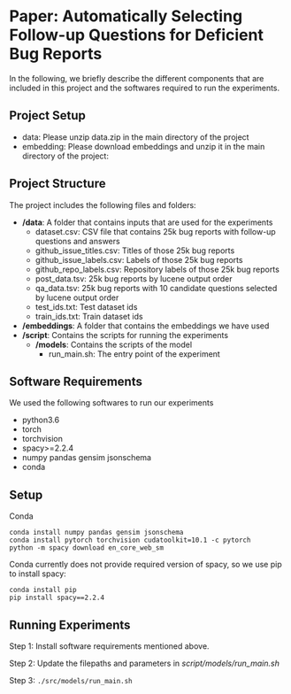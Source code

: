 # Paper: Automatically Selecting Follow-up Questions for Deficient Bug Reports
In the following, we briefly describe the different components that are included in this project and the softwares required to run the experiments.

## Project Setup
  - data: Please unzip data.zip in the main directory of the project
  - embedding: Please download embeddings and unzip it in the main directory of the project: <URL REMOVED FOR DOUBLE BLIND>

## Project Structure
The project includes the following files and folders:

  - __/data__: A folder that contains inputs that are used for the experiments
	- dataset.csv: CSV file that contains 25k bug reports with follow-up questions and answers
	- github_issue_titles.csv: Titles of those 25k bug reports
	- github_issue_labels.csv: Labels of those 25k bug reports
	- github_repo_labels.csv: Repository labels of those 25k bug reports
	- post_data.tsv: 25k bug reports by lucene output order
	- qa_data.tsv: 25k bug reports with 10 candidate questions selected by lucene output order
	- test_ids.txt: Test dataset ids
	- train_ids.txt: Train dataset ids
  - __/embeddings__: A folder that contains the embeddings we have used
  - __/script__: Contains the scripts for running the experiments
      - __/models__: Contains the scripts of the model
        - run_main.sh: The entry point of the experiment

## Software Requirements
We used the following softwares to run our experiments
  * python3.6
  * torch
  * torchvision
  * spacy>=2.2.4
  * numpy pandas gensim jsonschema
  * conda

## Setup
Conda
```
conda install numpy pandas gensim jsonschema
conda install pytorch torchvision cudatoolkit=10.1 -c pytorch
python -m spacy download en_core_web_sm
```

Conda currently does not provide required version of spacy, so we use pip to install spacy:

```
conda install pip
pip install spacy==2.2.4
```

## Running Experiments
Step 1: Install software requirements mentioned above.

Step 2: Update the filepaths and parameters in *script/models/run_main.sh*

Step 3: `./src/models/run_main.sh`